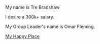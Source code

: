 My name is Tre Bradshaw 

I desire a 300k+ salary. 

My Group Leader's name is Omar Fleming.

[My Happy Place](https://www.shutterstock.com/image-photo/vinnytsia-ukraine-february-12-2025-close-2585697671)

